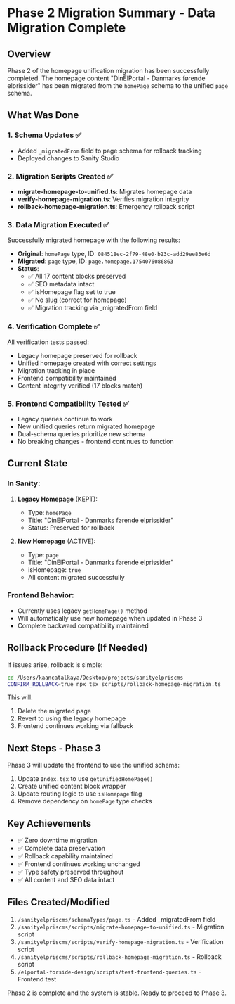 # Phase 2 Migration Summary - Data Migration Complete

## Overview
Phase 2 of the homepage unification migration has been successfully completed. The homepage content "DinElPortal - Danmarks førende elprissider" has been migrated from the `homePage` schema to the unified `page` schema.

## What Was Done

### 1. Schema Updates ✅
- Added `_migratedFrom` field to page schema for rollback tracking
- Deployed changes to Sanity Studio

### 2. Migration Scripts Created ✅
- **migrate-homepage-to-unified.ts**: Migrates homepage data
- **verify-homepage-migration.ts**: Verifies migration integrity  
- **rollback-homepage-migration.ts**: Emergency rollback script

### 3. Data Migration Executed ✅
Successfully migrated homepage with the following results:
- **Original**: `homePage` type, ID: `084518ec-2f79-48e0-b23c-add29ee83e6d`
- **Migrated**: `page` type, ID: `page.homepage.1754076086863`
- **Status**: 
  - ✅ All 17 content blocks preserved
  - ✅ SEO metadata intact
  - ✅ isHomepage flag set to true
  - ✅ No slug (correct for homepage)
  - ✅ Migration tracking via _migratedFrom field

### 4. Verification Complete ✅
All verification tests passed:
- Legacy homepage preserved for rollback
- Unified homepage created with correct settings
- Migration tracking in place
- Frontend compatibility maintained
- Content integrity verified (17 blocks match)

### 5. Frontend Compatibility Tested ✅
- Legacy queries continue to work
- New unified queries return migrated homepage
- Dual-schema queries prioritize new schema
- No breaking changes - frontend continues to function

## Current State

### In Sanity:
1. **Legacy Homepage** (KEPT):
   - Type: `homePage`
   - Title: "DinElPortal - Danmarks førende elprissider"
   - Status: Preserved for rollback

2. **New Homepage** (ACTIVE):
   - Type: `page`
   - Title: "DinElPortal - Danmarks førende elprissider"
   - isHomepage: `true`
   - All content migrated successfully

### Frontend Behavior:
- Currently uses legacy `getHomePage()` method
- Will automatically use new homepage when updated in Phase 3
- Complete backward compatibility maintained

## Rollback Procedure (If Needed)

If issues arise, rollback is simple:
```bash
cd /Users/kaancatalkaya/Desktop/projects/sanityelpriscms
CONFIRM_ROLLBACK=true npx tsx scripts/rollback-homepage-migration.ts
```

This will:
1. Delete the migrated page
2. Revert to using the legacy homepage
3. Frontend continues working via fallback

## Next Steps - Phase 3

Phase 3 will update the frontend to use the unified schema:
1. Update `Index.tsx` to use `getUnifiedHomePage()`
2. Create unified content block wrapper
3. Update routing logic to use `isHomepage` flag
4. Remove dependency on `homePage` type checks

## Key Achievements

- ✅ Zero downtime migration
- ✅ Complete data preservation
- ✅ Rollback capability maintained
- ✅ Frontend continues working unchanged
- ✅ Type safety preserved throughout
- ✅ All content and SEO data intact

## Files Created/Modified

1. `/sanityelpriscms/schemaTypes/page.ts` - Added _migratedFrom field
2. `/sanityelpriscms/scripts/migrate-homepage-to-unified.ts` - Migration script
3. `/sanityelpriscms/scripts/verify-homepage-migration.ts` - Verification script
4. `/sanityelpriscms/scripts/rollback-homepage-migration.ts` - Rollback script
5. `/elportal-forside-design/scripts/test-frontend-queries.ts` - Frontend test

Phase 2 is complete and the system is stable. Ready to proceed to Phase 3.